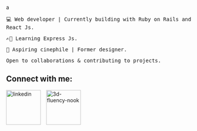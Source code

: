 a<pre>💻 Web developer | Currently building with Ruby on Rails and React Js.</pre>
<pre>✍🏿 Learning Express Js.</pre>
<pre>🎥 Aspiring cinephile | Former designer. </pre>
<pre>Open to collaborations & contributing to projects. </pre>

## Connect with me:
<div align="left" style="display:flex; gap: 15px;">
  <a href="https://www.linkedin.com/in/annastacia-mumbua/">
    <img width="94" height="94" src="https://img.icons8.com/3d-fluency/94/linkedin.png" alt="linkedin"/>
  </a>
  <a href="https://dev.to/anne46">
    <img width="94" height="94" src="https://img.icons8.com/3d-fluency/94/3d-fluency-nook.png" alt="3d-fluency-nook"/>
  </a>
  <a href='https:://annastacia.dev>
    <img width="94" height="94" src="https://img.icons8.com/3d-fluency/94/link.png" alt="link"/>
  </a>
</div>

## Languages and Tools:
<img  src="https://skillicons.dev/icons?i=rails,ruby,js,ts,react,nextjs,redux,jquery,postgres,sqlite,firebase,postman,css,sass,tailwind,bootstrap,git,github,heroku,figma,ai,xd,ps" style="width: 300px" />


